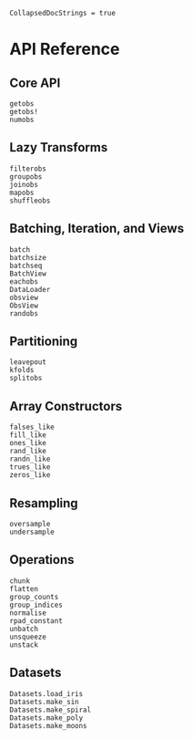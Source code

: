 ```@meta
CollapsedDocStrings = true
```

# API Reference


## Core API

```@docs
getobs
getobs!
numobs
```

## Lazy Transforms

```@docs
filterobs
groupobs
joinobs
mapobs
shuffleobs
```

## Batching, Iteration, and Views

```@docs
batch
batchsize
batchseq
BatchView
eachobs
DataLoader
obsview
ObsView
randobs
```

## Partitioning

```@docs
leavepout
kfolds
splitobs
```

## Array Constructors

```@docs
falses_like
fill_like
ones_like
rand_like
randn_like
trues_like
zeros_like
```

## Resampling

```@docs
oversample
undersample
```

## Operations

```@docs
chunk
flatten
group_counts
group_indices
normalise
rpad_constant
unbatch
unsqueeze
unstack
```

## Datasets

```@docs
Datasets.load_iris
Datasets.make_sin
Datasets.make_spiral
Datasets.make_poly
Datasets.make_moons
```
